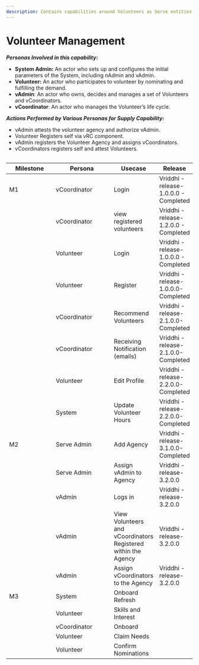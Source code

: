 ```yaml
---
description: Contains capabilities around Volunteers as Serve entities to be managed
---
```


# Volunteer Management

_**Personas Involved in this capability:**_

* **System Admin:** An actor who sets up and configures the initial parameters of the System, including nAdmin and vAdmin.&#x20;
* **Volunteer:** An actor who participates to volunteer by nominating and fulfilling the demand.&#x20;
* **vAdmin**: An actor who owns, decides and manages a set of Volunteers and vCoordinators.&#x20;
* **vCoordinator**: An actor who manages the Volunteer’s life cycle.&#x20;

_**Actions Performed by Various Personas for Supply Capability:**_

* vAdmin attests the volunteer agency and authorize vAdmin.&#x20;
* Volunteer Registers self via vRC component.&#x20;
* vAdmin registers the Volunteer Agency and assigns vCoordinators.&#x20;
* vCoordinators registers self and attest Volunteers.&#x20;

<figure><img src="https://lh4.googleusercontent.com/lv3OI0dzyCaq8u5fgpmNul0DnCH0wvh2SFb9DYKFz-S4SlwLP9gY8QRv5YvVVN3YbbcDZSCxTpw-SPhDxt0ZkS2BtmZ0uS3e_nOjuyn44Q-L9yZgTt0emMzZVzr4AkiKsJKrSyjLLGM5UwJp7UarWpDLyq8ImlrWsDanlZrunoakVHms9b3jD0nu" alt=""><figcaption></figcaption></figure>



<table><thead><tr><th width="110.33333333333334">Milestone </th><th width="141">Persona</th><th>Usecase</th><th>Release</th></tr></thead><tbody><tr><td>M1</td><td>vCoordinator</td><td>Login</td><td>Vriddhi - release-1.0.0.0 - Completed</td></tr><tr><td></td><td>vCoordinator</td><td>view registered volunteers</td><td>Vriddhi - release-1.2.0.0 - Completed</td></tr><tr><td></td><td>Volunteer</td><td>Login</td><td>Vriddhi - release-1.0.0.0 - Completed</td></tr><tr><td></td><td>Volunteer</td><td>Register</td><td>Vriddhi - release-1.0.0.0- Completed</td></tr><tr><td></td><td>vCoordinator</td><td>Recommend Volunteers</td><td>Vriddhi - release-2.1.0.0- Completed</td></tr><tr><td></td><td>vCoordinator</td><td>Receiving Notification (emails)</td><td>Vriddhi - release-2.1.0.0- Completed</td></tr><tr><td></td><td>Volunteer</td><td>Edit Profile</td><td>Vriddhi - release-2.2.0.0- Completed</td></tr><tr><td></td><td>System</td><td>Update Volunteer Hours</td><td>Vriddhi - release-2.2.0.0- Completed</td></tr><tr><td>M2</td><td>Serve Admin</td><td>Add Agency</td><td>Vriddhi - release-3.1.0.0- Completed</td></tr><tr><td></td><td>Serve Admin</td><td>Assign vAdmin to Agency</td><td>Vriddhi - release-3.2.0.0</td></tr><tr><td></td><td>vAdmin</td><td>Logs in</td><td>Vriddhi - release-3.2.0.0</td></tr><tr><td></td><td>vAdmin</td><td>View Volunteers and vCoordinators Registered within the Agency</td><td>Vriddhi - release-3.2.0.0</td></tr><tr><td></td><td>vAdmin</td><td>Assign vCoordinators to the Agency</td><td>Vriddhi - release-3.2.0.0</td></tr><tr><td>M3</td><td>System</td><td>Onboard Refresh</td><td></td></tr><tr><td></td><td>Volunteer</td><td>Skills and Interest </td><td></td></tr><tr><td></td><td>vCoordinator</td><td>Onboard</td><td></td></tr><tr><td></td><td>Volunteer</td><td>Claim Needs</td><td></td></tr><tr><td></td><td>Volunteer</td><td>Confirm Nominations</td><td></td></tr></tbody></table>

